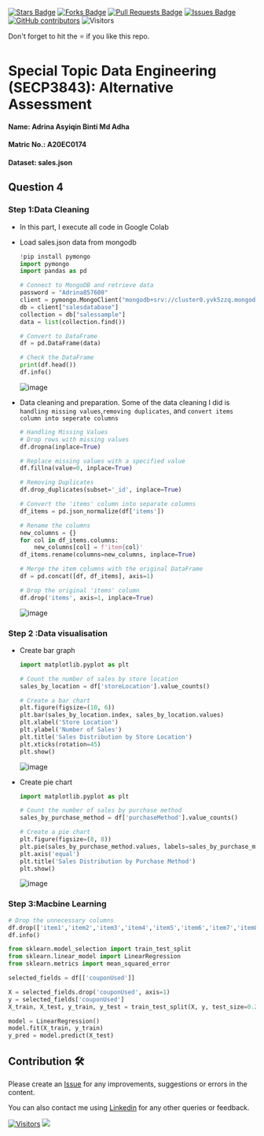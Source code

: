 <a href="https://github.com/drshahizan/SECP3843/stargazers"><img src="https://img.shields.io/github/stars/drshahizan/SECP3843" alt="Stars Badge"/></a>
<a href="https://github.com/drshahizan/SECP3843/network/members"><img src="https://img.shields.io/github/forks/drshahizan/SECP3843" alt="Forks Badge"/></a>
<a href="https://github.com/drshahizan/SECP3843/pulls"><img src="https://img.shields.io/github/issues-pr/drshahizan/SECP3843" alt="Pull Requests Badge"/></a>
<a href="https://github.com/drshahizan/SECP3843/issues"><img src="https://img.shields.io/github/issues/drshahizan/SECP3843" alt="Issues Badge"/></a>
<a href="https://github.com/drshahizan/SECP3843/graphs/contributors"><img alt="GitHub contributors" src="https://img.shields.io/github/contributors/drshahizan/SECP3843?color=2b9348"></a>
![Visitors](https://api.visitorbadge.io/api/visitors?path=https%3A%2F%2Fgithub.com%2Fdrshahizan%2FSECP3843&labelColor=%23d9e3f0&countColor=%23697689&style=flat)


Don't forget to hit the :star: if you like this repo.

# Special Topic Data Engineering (SECP3843): Alternative Assessment

#### Name: Adrina Asyiqin Binti Md Adha
#### Matric No.: A20EC0174
#### Dataset: sales.json

## Question 4 

### Step 1:Data Cleaning
- In this part, I execute all code in Google Colab
- Load sales.json data from mongodb
  ```py
  !pip install pymongo
  import pymongo
  import pandas as pd

  # Connect to MongoDB and retrieve data
  password = "Adrina857600"
  client = pymongo.MongoClient("mongodb+srv://cluster0.yvk5zzq.mongodb.net/", username="adrinaasyiqin", password=password)
  db = client["salesdatabase"]
  collection = db["salessample"]
  data = list(collection.find())

  # Convert to DataFrame
  df = pd.DataFrame(data)

  # Check the DataFrame
  print(df.head())
  df.info()
  ```

  ![image](https://github.com/drshahizan/SECP3843/assets/96984290/6249484b-d4f8-498d-aeb7-7893a4ed1ad9)


- Data cleaning and preparation. Some of the data cleaning I did is `handling missing values`,`removing duplicates`, and `convert items column into seperate columns`

  ```py
  # Handling Missing Values
  # Drop rows with missing values
  df.dropna(inplace=True)

  # Replace missing values with a specified value
  df.fillna(value=0, inplace=True)

  # Removing Duplicates
  df.drop_duplicates(subset='_id', inplace=True)

  # Convert the 'items' column into separate columns
  df_items = pd.json_normalize(df['items'])

  # Rename the columns
  new_columns = {}
  for col in df_items.columns:
      new_columns[col] = f'item{col}'
  df_items.rename(columns=new_columns, inplace=True)

  # Merge the item columns with the original DataFrame
  df = pd.concat([df, df_items], axis=1)

  # Drop the original 'items' column
  df.drop('items', axis=1, inplace=True)

  ```

  ![image](https://github.com/drshahizan/SECP3843/assets/96984290/28b8e649-6383-4c33-809c-7a71f0b02772)


### Step 2 :Data visualisation
- Create bar graph
  ```py
  import matplotlib.pyplot as plt

  # Count the number of sales by store location
  sales_by_location = df['storeLocation'].value_counts()

  # Create a bar chart
  plt.figure(figsize=(10, 6))
  plt.bar(sales_by_location.index, sales_by_location.values)
  plt.xlabel('Store Location')
  plt.ylabel('Number of Sales')
  plt.title('Sales Distribution by Store Location')
  plt.xticks(rotation=45)
  plt.show()

  ```

  ![image](https://github.com/drshahizan/SECP3843/assets/96984290/3eebbd45-3d48-4883-a183-3c9b4e7ebd92)


- Create pie chart
  ```py
  import matplotlib.pyplot as plt

  # Count the number of sales by purchase method
  sales_by_purchase_method = df['purchaseMethod'].value_counts()

  # Create a pie chart
  plt.figure(figsize=(8, 8))
  plt.pie(sales_by_purchase_method.values, labels=sales_by_purchase_method.index, autopct='%1.1f%%', startangle=90)
  plt.axis('equal')
  plt.title('Sales Distribution by Purchase Method')
  plt.show()

  ```

  ![image](https://github.com/drshahizan/SECP3843/assets/96984290/d6fcb1de-eb09-437e-a10c-c1b03454acc8)


### Step 3:Macbine Learning
  ```py
  # Drop the unnecessary columns
  df.drop(['item1','item2','item3','item4','item5','item6','item7','item8','item9','item0'], axis=1, inplace=True)
  df.info()

  from sklearn.model_selection import train_test_split
  from sklearn.linear_model import LinearRegression
  from sklearn.metrics import mean_squared_error

  selected_fields = df[['couponUsed']]

  X = selected_fields.drop('couponUsed', axis=1)
  y = selected_fields['couponUsed']
  X_train, X_test, y_train, y_test = train_test_split(X, y, test_size=0.2, random_state=42)

  model = LinearRegression()
  model.fit(X_train, y_train)
  y_pred = model.predict(X_test)
  ```




## Contribution 🛠️
Please create an [Issue](https://github.com/drshahizan/special-topic-data-engineering/issues) for any improvements, suggestions or errors in the content.

You can also contact me using [Linkedin](https://www.linkedin.com/in/drshahizan/) for any other queries or feedback.

[![Visitors](https://api.visitorbadge.io/api/visitors?path=https%3A%2F%2Fgithub.com%2Fdrshahizan&labelColor=%23697689&countColor=%23555555&style=plastic)](https://visitorbadge.io/status?path=https%3A%2F%2Fgithub.com%2Fdrshahizan)
![](https://hit.yhype.me/github/profile?user_id=81284918)
